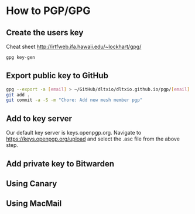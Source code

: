 # How to PGP/GPG

## Create the users key

Cheat sheet http://irtfweb.ifa.hawaii.edu/~lockhart/gpg/

```bash
gpg key-gen
```

## Export public key to GitHub

```bash
gpg --export -a [email] > ~/GitHub/dltxio/dltxio.github.io/pgp/[email].asc
git add .
git commit -a -S -m "Chore: Add new mesh member pgp"
```

## Add to key server

Our default key server is keys.openpgp.org.  Navigate to https://keys.openpgp.org/upload and select the .asc file from the above step.

## Add private key to Bitwarden


## Using Canary


## Using MacMail

